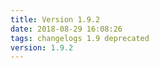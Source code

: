 ```yaml
---
title: Version 1.9.2
date: 2018-08-29 16:08:26 
tags: changelogs 1.9 deprecated
version: 1.9.2
---
```

<script src="https://gist.github.com/spinnaker-release/9323c90ab2088d89e68ce2a7ef7e5809.js"/>
